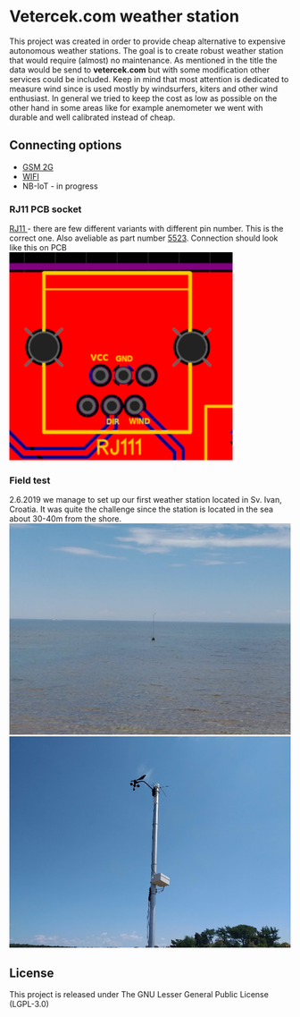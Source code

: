 # Vetercek.com weather station
This project was created in order to provide cheap alternative to expensive autonomous weather stations. The goal is to create robust weather station that would require (almost) no maintenance. As mentioned in the title the data would be send to **vetercek.com** but with some modification other services could be included. Keep in mind that most attention is dedicated to measure wind since is used mostly by windsurfers, kiters and other wind enthusiast. In general we tried to keep the cost as low as possible on the other hand in some areas like for example anemometer we went with durable and well calibrated instead of cheap.


## Connecting options
+ [GSM 2G](vetercek_2G)
+ [WIFI](vetercek_wifi)
+ NB-IoT - in progress

### RJ11 PCB socket
[RJ11 ](https://www.ebay.com/itm/10pcs-set-RJ11-RJ12-6P6C-Computer-Internet-Network-PCB-Jack-Socket-ATAU/272983583460?ssPageName=STRK%3AMEBIDX%3AIT&_trksid=p2057872.m2749.l2649) - there are few different variants with different pin number. This is the correct one.
Also aveliable as part number [5523](http://en.glgnet.biz/productsdetail/productId=97.html). Connection should look like this on PCB  
![RJ11](vetercek_2G/img/rj11.png)  

### Field test
2.6.2019 we manage to set up our first weather station located in Sv. Ivan, Croatia. It was quite the challenge since the station is located in the sea about 30-40m from the shore.
![station location](vetercek_2G/img/st1.jpg)  
![close up](vetercek_2G/img/st2.jpg)  

## License
This project is released under
The GNU Lesser General Public License (LGPL-3.0)
